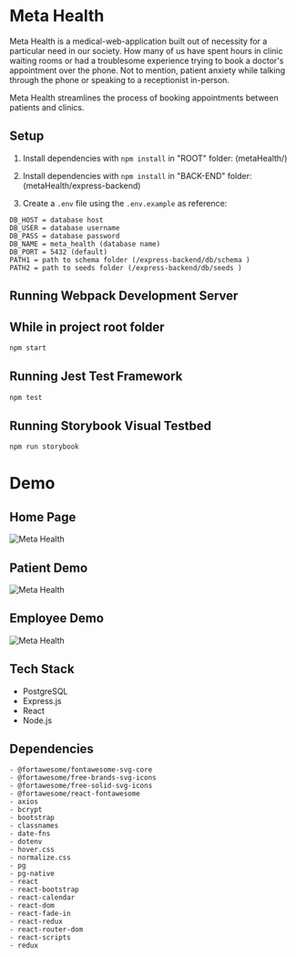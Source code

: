 # Meta Health
Meta Health is a medical-web-application built out of necessity for a particular need in our society. How many of us have spent hours in clinic waiting rooms or had a troublesome experience trying to book a doctor's appointment over the phone. Not to mention, patient anxiety while talking through the phone or speaking to a receptionist in-person.

Meta Health streamlines the process of booking appointments between patients and clinics.

## Setup

1. Install dependencies with `npm install` in "ROOT" folder: (metaHealth/)

2. Install dependencies with `npm install` in "BACK-END" folder: (metaHealth/express-backend)

3. Create a `.env` file using the `.env.example` as reference:
```
DB_HOST = database host
DB_USER = database username
DB_PASS = database password
DB_NAME = meta_health (database name)
DB_PORT = 5432 (default)
PATH1 = path to schema folder (/express-backend/db/schema )
PATH2 = path to seeds folder (/express-backend/db/seeds )
```

## Running Webpack Development Server

## While in project root folder

```sh
npm start
```

## Running Jest Test Framework

```sh
npm test
```

## Running Storybook Visual Testbed

```sh
npm run storybook
```

# Demo
## Home Page
![Meta Health](/public/images/Meta_Health_1.gif  "Home Page")

## Patient Demo
![Meta Health](/public/images/Meta_Health_3.gif  "Home Page")

## Employee Demo
![Meta Health](/public/images/Meta_Health_2.gif  "Home Page")


## Tech Stack
- PostgreSQL
- Express.js
- React
- Node.js

## Dependencies
    - @fortawesome/fontawesome-svg-core
    - @fortawesome/free-brands-svg-icons
    - @fortawesome/free-solid-svg-icons
    - @fortawesome/react-fontawesome
    - axios
    - bcrypt
    - bootstrap
    - classnames
    - date-fns
    - dotenv
    - hover.css
    - normalize.css
    - pg
    - pg-native
    - react
    - react-bootstrap
    - react-calendar
    - react-dom
    - react-fade-in
    - react-redux
    - react-router-dom
    - react-scripts
    - redux
